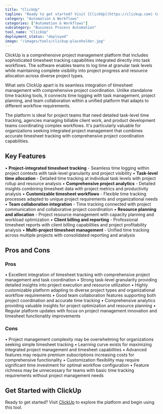```yaml
---
title: "ClickUp"
tagline: "Ready to get started? Visit [ClickUp](https://clickup.com) to explore the platform and begin using this tool...."
category: "Automation & Workflows"
categories: ["Automation & Workflows"]
subcategory: "Business Process Automation"
tool_name: "ClickUp"
deployment_status: "deployed"
image: "/images/tools/clickup-placeholder.jpg"
---
```

ClickUp is a comprehensive project management platform that includes sophisticated timesheet tracking capabilities integrated directly into task workflows. The software enables teams to log time at granular task levels while maintaining complete visibility into project progress and resource allocation across diverse project types.

What sets ClickUp apart is its seamless integration of timesheet management with comprehensive project coordination. Unlike standalone time tracking tools, it connects time logging with task management, project planning, and team collaboration within a unified platform that adapts to different workflow requirements.

The platform is ideal for project teams that need detailed task-level time tracking, agencies managing billable client work, and product development teams coordinating complex workflows. It's particularly valuable for organizations seeking integrated project management that combines accurate timesheet tracking with comprehensive project coordination capabilities.

## Key Features

• **Project-integrated timesheet tracking** - Seamless time logging within project contexts with task-level granularity and project visibility
• **Task-level time allocation** - Detailed time tracking at individual task levels with project rollup and resource analysis
• **Comprehensive project analytics** - Detailed insights combining timesheet data with project metrics and productivity analysis
• **Customizable timesheet workflows** - Flexible time tracking processes adapted to unique project requirements and organizational needs
• **Team collaboration integration** - Time tracking connected with project communication and collaborative project coordination
• **Resource planning and allocation** - Project resource management with capacity planning and workload optimization
• **Client billing and reporting** - Professional timesheet reports with client billing capabilities and project profitability analysis
• **Multi-project timesheet management** - Unified time tracking across multiple projects with consolidated reporting and analysis

## Pros and Cons

### Pros
• Excellent integration of timesheet tracking with comprehensive project management and task coordination
• Strong task-level granularity providing detailed insights into project execution and resource utilization
• Highly customizable platform adapting to diverse project types and organizational workflow requirements
• Good team collaboration features supporting both project coordination and accurate time tracking
• Comprehensive analytics providing valuable insights for project optimization and resource planning
• Regular platform updates with focus on project management innovation and timesheet functionality improvements

### Cons
• Project management complexity may be overwhelming for organizations seeking simple timesheet tracking
• Learning curve exists for maximizing integrated project management and timesheet capabilities
• Advanced features may require premium subscriptions increasing costs for comprehensive functionality
• Customization flexibility may require significant time investment for optimal workflow configuration
• Feature richness may be unnecessary for teams with basic time tracking requirements without project management needs

## Get Started with ClickUp

Ready to get started? Visit [ClickUp](https://clickup.com) to explore the platform and begin using this tool.